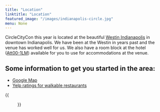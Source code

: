 ```yaml
---
title: "Location"
linktitle: "Location"
featured_image: "/images/indianapolis-circle.jpg"
menu: None
---
```


CircleCityCon this year is located at the beautiful [Westin Indianapolis](https://www.starwoodmeeting.com/events/start.action?id=1801116101&key=1CBE8A0B) in downtown Indianapolis.  We have been at the Westin in years past and the venue has worked well for us.  We also have a room block at the hotel ([Att00-1LM](https://www.starwoodmeeting.com/events/start.action?id=1801116101&key=1CBE8A0B)) available for you to use for accommodations at the venue. 


## Some information to get you started in the area:

* [Google Map](https://goo.gl/maps/kBC5sbv4iH22)
* [Yelp ratings for walkable restaurants](https://www.yelp.com/search?find_desc=Restaurants&find_loc=Indianapolis,+IN&start=0&l=g:-86.15293979644775,39.772674225771276,-86.16581439971924,39.762778239695216)

{{<figure src="http://www.starwoodhotels.com//pub/media/1033/wes1033ex.123308_tt.jpg" class="sepia">}}
